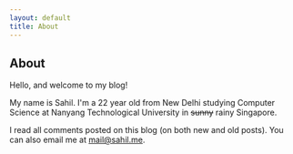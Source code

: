 ```yaml
---
layout: default
title: About
---
```

<!-- <p class="alert">While I add information to this page, here's a link to <a href="http://www.blogger.com/profile/09162474412144906326">my Blogger profile</a>.</p> -->

## About

Hello, and welcome to my blog!

My name is Sahil. I'm a 22 year old from New Delhi studying Computer Science at Nanyang Technological University in <del>sunny</del> rainy Singapore.

I read all comments posted on this blog (on both new and old posts). You can also email me at <mail@sahil.me>.